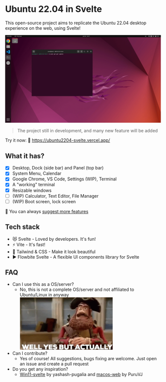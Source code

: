 # Ubuntu 22.04 in Svelte

This open-source project aims to replicate the Ubuntu 22.04 desktop experience on the web, using Svelte!

<img src="./public/md/Screenshot-demo.png"/>

> The project still in development, and many new feature will be added

Try it now: 🔗 https://ubuntu2204-svelte.vercel.app/

## What it has?

-   [x] Desktop, Dock (side bar) and Panel (top bar)
-   [x] System Menu, Calendar
-   [x] Google Chrome, VS Code, Settings (WIP), Terminal
-   [x] A "working" terminal
-   [x] Resizable windows
-   [ ] (WIP) Calculator, Text Editor, File Manager
-   [ ] (WIP) Boot screen, lock screen

📝 You can always [suggest more features](https://github.com/manhhungpc/ubuntu2204-svelte/issues)

## Tech stack

-   😻 Svelte - Loved by developers. It's fun!
-   ⚡ Vite - It's fast!
-   🌊 Tailwind & CSS - Make it look beautiful
-   ▶️ Flowbite Svelte - A flexible UI components library for Svelte

## FAQ

-   Can I use this as a OS/server?
    -   No, this is not a complete OS/server and not affiliated to Ubuntu/Linux in anyway
        <div>
        <img src="./public/md/well-yes-but-actually-no.gif" width="300"/>
        </div>
-   Can I contribute?
    -   Yes of course! All suggestions, bugs fixing are welcome. Just open an issue and create a pull request
-   Do you get any inspiration?
    -   [Win11-svelte](https://github.com/yashash-pugalia/win11-svelte/tree/main) by yashash-pugalia and [macos-web](https://github.com/PuruVJ/macos-web) by PuruVJ
